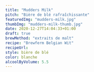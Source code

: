 ```yaml
---
title: "Mudders Milk"
pitch: "Bière de blé rafraîchissante"
featuredImg: "mudders-milk.jpg"
thumbImg: "mudders-milk-thumb.jpg"
date: 2020-12-27T14:04:33+01:00
draft: true
brewMethod: "extraits de malt"
recipe: "Brewferm Belgian Wit"
recipeUrl: 
style: bière de blé
color: blanche
alcoolByVolume: 5.5
---
```


